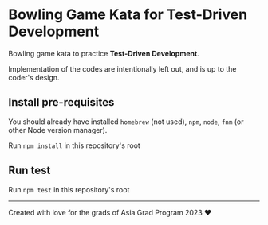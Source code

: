 # Bowling Game Kata for Test-Driven Development

Bowling game kata to practice **Test-Driven Development**.

Implementation of the codes are intentionally left out, and is up to the coder's design.

## Install pre-requisites
You should already have installed `homebrew` (not used), `npm`, `node`, `fnm` (or other Node version manager).

Run `npm install` in this repository's root

## Run test
Run `npm test` in this repository's root

--------
Created with love for the grads of Asia Grad Program 2023 ♥️
